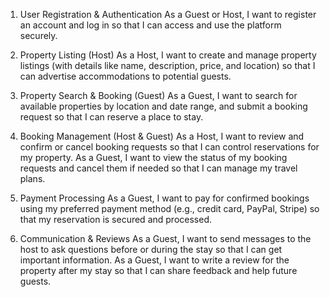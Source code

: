 1. User Registration & Authentication
As a Guest or Host, I want to register an account and log in so that I can access and use the platform securely.

2. Property Listing (Host)
As a Host, I want to create and manage property listings (with details like name, description, price, and location) so that I can advertise accommodations to potential guests.

3. Property Search & Booking (Guest)
As a Guest, I want to search for available properties by location and date range, and submit a booking request so that I can reserve a place to stay.

4. Booking Management (Host & Guest)
As a Host, I want to review and confirm or cancel booking requests so that I can control reservations for my property.
As a Guest, I want to view the status of my booking requests and cancel them if needed so that I can manage my travel plans.

5. Payment Processing
As a Guest, I want to pay for confirmed bookings using my preferred payment method (e.g., credit card, PayPal, Stripe) so that my reservation is secured and processed.

6. Communication & Reviews
As a Guest, I want to send messages to the host to ask questions before or during the stay so that I can get important information.
As a Guest, I want to write a review for the property after my stay so that I can share feedback and help future guests.

